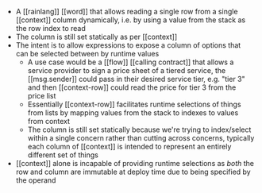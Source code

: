 - A [[rainlang]] [[word]] that allows reading a single row from a single [[context]] column dynamically, i.e. by using a value from the stack as the row index to read
- The column is still set statically as per [[context]]
- The intent is to allow expressions to expose a column of options that can be selected between by runtime values
	- A use case would be a [[flow]] [[calling contract]] that allows a service provider to sign a price sheet of a tiered service, the [[msg.sender]] could pass in their desired service tier, e.g. "tier 3" and then [[context-row]] could read the price for tier 3 from the price list
	- Essentially [[context-row]] facilitates runtime selections of things from lists by mapping values from the stack to indexes to values from context
	- The column is still set statically because we're trying to index/select within a single concern rather than cutting across concerns, typically each column of [[context]] is intended to represent an entirely different set of things
- [[context]] alone is incapable of providing runtime selections as _both_ the row and column are immutable at deploy time due to being specified by the operand